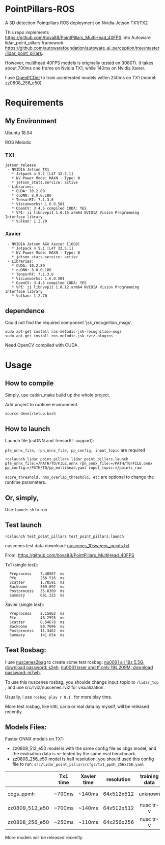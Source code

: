 # PointPillars-ROS
A 3D detection Pointpillars ROS deployment on Nvidia Jetson TX1/TX2

This repo implements https://github.com/hova88/PointPillars_MultiHead_40FPS into Autoware lidar_point_pillars framework https://github.com/autowarefoundation/autoware_ai_perception/tree/master/lidar_point_pillars.

However, multihead 40FPS models is originally tested on 3080Ti. 
It takes about 700ms one frame on Nvidia TX1, while 140ms on Nvidia Xavier.

I use [OpenPCDet](https://github.com/hova88/OpenPCDet) to train accelerated models within 250ms on TX1 (model: zz0808_256_e50).

# Requirements 
## My Environment 

Ubuntu 18.04

ROS Melodic

### TX1
```
jetson_release
 - NVIDIA Jetson TX1
   * Jetpack 4.5.1 [L4T 32.5.1]
   * NV Power Mode: MAXN - Type: 0
   * jetson_stats.service: active
 - Libraries:
   * CUDA: 10.2.89
   * cuDNN: 8.0.0.180
   * TensorRT: 7.1.3.0
   * Visionworks: 1.6.0.501
   * OpenCV: 3.4.5 compiled CUDA: YES
   * VPI: ii libnvvpi1 1.0.15 arm64 NVIDIA Vision Programming Interface library
   * Vulkan: 1.2.70
```
### Xavier
```
 - NVIDIA Jetson AGX Xavier [16GB]
   * Jetpack 4.5.1 [L4T 32.5.1]
   * NV Power Mode: MAXN - Type: 0
   * jetson_stats.service: active
 - Libraries:
   * CUDA: 10.2.89
   * cuDNN: 8.0.0.180
   * TensorRT: 7.1.3.0
   * Visionworks: 1.6.0.501
   * OpenCV: 3.4.5 compiled CUDA: YES
   * VPI: ii libnvvpi1 1.0.12 arm64 NVIDIA Vision Programming Interface library
   * Vulkan: 1.2.70
```

## dependence
Could not find the required component 'jsk_recognition_msgs'.
```
sudo apt-get install ros-melodic-jsk-recognition-msgs 
sudo apt-get install ros-melodic-jsk-rviz-plugins
```

Need OpenCV compiled with CUDA.

# Usage
## How to compile

Simply, use catkin_make build up the whole project.

Add project to runtime environment.
```
source devel/setup.bash
```

## How to launch
Launch file (cuDNN and TensorRT support): 

`pfe_onnx_file, rpn_onnx_file, pp_config, input_topic` are required

```
roslaunch lidar_point_pillars lidar_point_pillars.launch pfe_onnx_file:=/PATH/TO/FILE.onnx rpn_onnx_file:=/PATH/TO/FILE.onnx pp_config:=/PATH/TO/pp_multihead.yaml input_topic:=/points_raw 
```

`score_threshold, nms_overlap_threshold, etc` are optional to change the runtime parameters.

## Or, simply, 

Use `launch.sh` to run.

## Test launch

```
roslaunch test_point_pillars test_point_pillars.launch
```
nuscenes test data download: [nuscenes_10sweeps_points.txt](https://drive.google.com/file/d/1KD0LT0kzcpGUysUu__dfnfYnHUW62iwN/view?usp=sharing)

From: https://github.com/hova88/PointPillars_MultiHead_40FPS

Tx1 (single test):
```
  Preprocess    7.48567  ms
  Pfe           266.516  ms
  Scatter       1.78591  ms
  Backbone      369.692  ms
  Postprocess   35.8309  ms
  Summary       681.325  ms
```

Xavier (single test):
```
  Preprocess    2.15862  ms
  Pfe           46.2593  ms
  Scatter       0.54678  ms
  Backbone      80.7096  ms
  Postprocess   11.3462  ms
  Summary       141.034  ms
```

## Test Rosbag:

I use [nuscenes2bag](https://github.com/clynamen/nuscenes2bag) to create some test rosbag: [nu0061 all 19s 5.5G, download password: s2eh](https://pan.baidu.com/s/1vqKvJ8jRwxEZKuuFBCig2w), [nu0061 laser and tf only 19s 209M, download password: m7wh](https://pan.baidu.com/s/11geDn_kD2LuWf2R4VqdbEg).

To use this nuscenes rosbag, you shoulde change input_topic to `/lidar_top` , and use src/rviz/nuscenes.rviz for visualization.

Usually, I use `rosbag play r 0.1 ` for more play time.

More test rosbag, like kitti, carla or real data by myself, will be released recently.

## Models Files:
Faster ONNX models on TX1:
* zz0809_512_e50 model is with the same config file as cbgs model, and the evaluation data is re-tested by the same eval benchmark.
* zz0808_256_e50 model is half resolution, you should used this config file to run: `src/lidar_point_pillars/cfgs/tx1_ppmh_256x256.yaml`

|                                             | Tx1 time | Xavier time |resolution| training data | mean ap | nd score  | car ap | ped ap | truck ap| download |
|-----------|:--------:|:-----------:|:--------:|:-------------:|:-------:|:---------:|:------:|:------:|:-------:|:--------:| 
| cbgs_ppmh | ~700ms   | ~140ms |64x512x512| unknown       |0.447    | 0.515     | 0.813  | 0.724  | 0.500   | [pfe](https://drive.google.com/file/d/1gQWtBZ4vfrSmv2nToSIarr-d7KkEWqxw/view?usp=sharing) [backbone](https://drive.google.com/file/d/1dvUkjvhE0GEWvf6GchSGg8-lwukk7bTw/view?usp=sharing) |
| zz0809_512_e50 |~700ms| ~140ms |64x512x512|nusc tr-v|0.460|0.524|0.818|0.733|0.507|[pfe](https://drive.google.com/file/d/1mLP3v0iXUG5CrT_KLi9VBbsBbByl-WeQ/view?usp=sharing) [backbone](https://drive.google.com/file/d/1bkQfxgyxYNyBbsnwgX_JWe8YgByBTSX7/view?usp=sharing)|
| zz0808_256_e50 |~250ms| ~110ms |64x256x256|nusc tr-v|0.351|0.454|0.781|0.571|0.427|[pfe](https://drive.google.com/file/d/1pxsP5fhQG0XzpU0yzJOjRcO3ru_JM5Vn/view?usp=sharing) [backbone](https://drive.google.com/file/d/1Pb8xZ_55oo95SDSzS1KHvQ_MvnS-X1Iv/view?usp=sharing)|

More models will be released recently.
